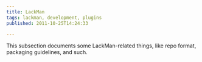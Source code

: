 ```yaml
---
title: LackMan
tags: lackman, development, plugins
published: 2011-10-25T14:24:33

---
```


This subsection documents some LackMan-related things, like repo format,
packaging guidelines, and such.